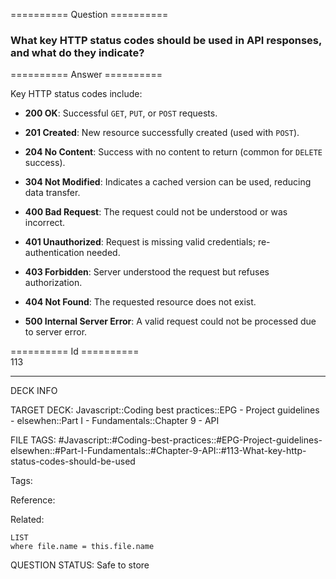 ========== Question ==========  

### What key HTTP status codes should be used in API responses, and what do they indicate?  

========== Answer ==========  

Key HTTP status codes include:

-   **200 OK**: Successful `GET`, `PUT`, or `POST` requests.

-   **201 Created**: New resource successfully created (used with `POST`).

-   **204 No Content**: Success with no content to return (common for `DELETE` success).

-   **304 Not Modified**: Indicates a cached version can be used, reducing data transfer.

-   **400 Bad Request**: The request could not be understood or was incorrect.

-   **401 Unauthorized**: Request is missing valid credentials; re-authentication needed.

-   **403 Forbidden**: Server understood the request but refuses authorization.

-   **404 Not Found**: The requested resource does not exist.

-   **500 Internal Server Error**: A valid request could not be processed due to server error.

========== Id ==========  
113

---

DECK INFO

TARGET DECK: Javascript::Coding best practices::EPG - Project guidelines - elsewhen::Part I - Fundamentals::Chapter 9 - API

FILE TAGS: #Javascript::#Coding-best-practices::#EPG-Project-guidelines-elsewhen::#Part-I-Fundamentals::#Chapter-9-API::#113-What-key-http-status-codes-should-be-used

Tags:

Reference:

Related:

```dataview
LIST
where file.name = this.file.name
```

QUESTION STATUS: Safe to store

